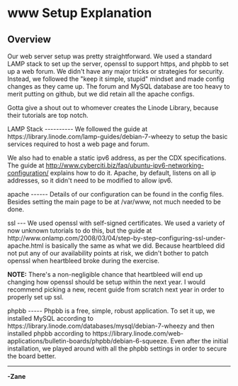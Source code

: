 www Setup Explanation
=====================

Overview
--------
Our web server setup was pretty straightforward. We used a standard LAMP stack to set up the server, openssl to support https, and phpbb to set up a web forum. We didn't have any major tricks or strategies for security. Instead, we followed the "keep it simple, stupid" mindset and made config changes as they came up. The forum and MySQL database are too heavy to merit putting on github, but we did retain all the apache configs.

Gotta give a shout out to whomever creates the Linode Library, because their tutorials are top notch.

</p>
LAMP Stack
----------
We followed the guide at https://library.linode.com/lamp-guides/debian-7-wheezy to setup the basic services required to host a web page and forum.

We also had to enable a static ipv6 address, as per the CDX specifications. The guide at http://www.cyberciti.biz/faq/ubuntu-ipv6-networking-configuration/ explains how to do it. Apache, by default, listens on all ip addresses, so it didn't need to be modified to allow ipv6.

</p>
apache
------
Details of our configuration can be found in the config files. Besides setting the main page to be at /var/www, not much needed to be done.

</p>
ssl
---
We used openssl with self-signed certificates. We used a variety of now unknown tutorials to do this, but the guide at http://www.onlamp.com/2008/03/04/step-by-step-configuring-ssl-under-apache.html is basically the same as what we did. Because heartbleed did not put any of our availability points at risk, we didn't bother to patch openssl when heartbleed broke during the exercise.

**NOTE:** There's a non-negligible chance that heartbleed will end up changing how openssl should be setup within the next year. I would recommend picking a new, recent guide from scratch next year in order to properly set up ssl.

</p>
phpbb
-----
Phpbb is a free, simple, robust application. To set it up, we installed MySQL according to https://library.linode.com/databases/mysql/debian-7-wheezy and then installed phpbb according to https://library.linode.com/web-applications/bulletin-boards/phpbb/debian-6-squeeze. Even after the initial installation, we played around with all the phpbb settings in order to secure the board better.

----------------------
**-Zane**

